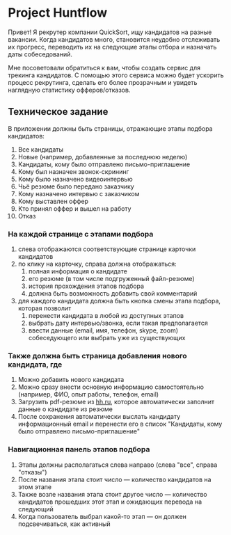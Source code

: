 # Project Huntflow

Привет! Я рекрутер компании QuickSort, ищу кандидатов на разные вакансии. Когда кандидатов много, становится неудобно отслеживать их прогресс, переводить их на следующие этапы отбора и назначать даты собеседований.

Мне посоветовали обратиться к вам, чтобы создать сервис для трекинга кандидатов. С помощью этого сервиса можно будет ускорить процесс рекрутинга, сделать его более прозрачным и увидеть наглядную статистику офферов/отказов.

## Техническое задание

В приложении должны быть страницы, отражающие этапы подбора кандидатов:

1. Все кандидаты
1. Новые (например, добавленные за последнюю неделю)
1. Кандидаты, кому было отправлено письмо-приглашение
1. Кому был назначен звонок-скрининг
1. Кому было назначено видеоинтервью
1. Чьё резюме было передано заказчику
1. Кому назначено интервью с заказчиком
1. Кому выставлен оффер
1. Кто принял оффер и вышел на работу
1. Отказ

### На каждой странице с этапами подбора

1. слева отображаются соответствующие странице карточки кандидатов
1. по клику на карточку, справа должна отображаться:
    1. полная информация о кандидате
    1. его резюме (в том числе подгруженный файл-резюме)
    1. история прохождения этапов подбора
    1. должна быть возможность добавить свой комментарий
1. для каждого кандидата должна быть кнопка смены этапа подбора, которая позволит
    1. перенести кандидата в любой из доступных этапов
    1. выбрать дату интервью/звонка, если такая предполагается
    1. ввести данные (email, имя, телефон, skype, zoom) собеседующего или выбрать уже из существующих

### Также должна быть страница добавления нового кандидата, где

1. Можно добавить нового кандидата
1. Можно сразу внести основную информацию самостоятельно (например, ФИО, опыт работы, телефон, email)
1. Загрузить pdf-резюме из [hh.ru](https://hh.ru), которое автоматически заполнит данные о кандидате из резюме
1. После сохранения автоматически выслать кандидату информационный email и перенести его в список "Кандидаты, кому было отправлено письмо-приглашение"

### Навигационная панель этапов подбора

1. Этапы должны располагаться слева направо (слева "все", справа "отказы")
1. После названия этапа стоит число — количество кандидатов на этом этапе
1. Также возле названия этапа стоит другое число — количество кандидатов прошедших этот этап и ожидающих перевода на следующий
1. Когда пользователь выбрал какой-то этап — он должен подсвечиваться, как активный
